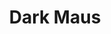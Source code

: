 ---
title: Dark Maus
categories: hltb games
layout: hltb
progress: 30
description: Top down Souls.
---